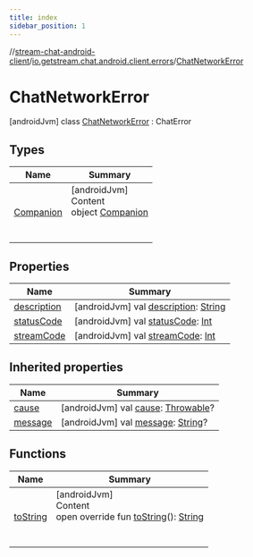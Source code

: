 ```yaml
---
title: index
sidebar_position: 1
---
```

//[stream-chat-android-client](../../../index.md)/[io.getstream.chat.android.client.errors](../index.md)/[ChatNetworkError](index.md)



# ChatNetworkError  
 [androidJvm] class [ChatNetworkError](index.md) : ChatError   


## Types  
  
|  Name |  Summary | 
|---|---|
| <a name="io.getstream.chat.android.client.errors/ChatNetworkError.Companion///PointingToDeclaration/"></a>[Companion](Companion/index.md)| <a name="io.getstream.chat.android.client.errors/ChatNetworkError.Companion///PointingToDeclaration/"></a>[androidJvm]  <br/>Content  <br/>object [Companion](Companion/index.md)  <br/><br/><br/>|


## Properties  
  
|  Name |  Summary | 
|---|---|
| <a name="io.getstream.chat.android.client.errors/ChatNetworkError/description/#/PointingToDeclaration/"></a>[description](description.md)| <a name="io.getstream.chat.android.client.errors/ChatNetworkError/description/#/PointingToDeclaration/"></a> [androidJvm] val [description](description.md): [String](https://kotlinlang.org/api/latest/jvm/stdlib/kotlin/-string/index.html)   <br/>|
| <a name="io.getstream.chat.android.client.errors/ChatNetworkError/statusCode/#/PointingToDeclaration/"></a>[statusCode](statusCode.md)| <a name="io.getstream.chat.android.client.errors/ChatNetworkError/statusCode/#/PointingToDeclaration/"></a> [androidJvm] val [statusCode](statusCode.md): [Int](https://kotlinlang.org/api/latest/jvm/stdlib/kotlin/-int/index.html)   <br/>|
| <a name="io.getstream.chat.android.client.errors/ChatNetworkError/streamCode/#/PointingToDeclaration/"></a>[streamCode](streamCode.md)| <a name="io.getstream.chat.android.client.errors/ChatNetworkError/streamCode/#/PointingToDeclaration/"></a> [androidJvm] val [streamCode](streamCode.md): [Int](https://kotlinlang.org/api/latest/jvm/stdlib/kotlin/-int/index.html)   <br/>|


## Inherited properties  
  
|  Name |  Summary | 
|---|---|
| <a name="io.getstream.chat.android.client.errors/ChatNetworkError/cause/#/PointingToDeclaration/"></a>[cause](index.md#-1041605381%2FProperties%2F-423410878)| <a name="io.getstream.chat.android.client.errors/ChatNetworkError/cause/#/PointingToDeclaration/"></a> [androidJvm] val [cause](index.md#-1041605381%2FProperties%2F-423410878): [Throwable](https://kotlinlang.org/api/latest/jvm/stdlib/kotlin/-throwable/index.html)?   <br/>|
| <a name="io.getstream.chat.android.client.errors/ChatNetworkError/message/#/PointingToDeclaration/"></a>[message](index.md#-1285244579%2FProperties%2F-423410878)| <a name="io.getstream.chat.android.client.errors/ChatNetworkError/message/#/PointingToDeclaration/"></a> [androidJvm] val [message](index.md#-1285244579%2FProperties%2F-423410878): [String](https://kotlinlang.org/api/latest/jvm/stdlib/kotlin/-string/index.html)?   <br/>|


## Functions  
  
|  Name |  Summary | 
|---|---|
| <a name="io.getstream.chat.android.client.errors/ChatNetworkError/toString/#/PointingToDeclaration/"></a>[toString](toString.md)| <a name="io.getstream.chat.android.client.errors/ChatNetworkError/toString/#/PointingToDeclaration/"></a>[androidJvm]  <br/>Content  <br/>open override fun [toString](toString.md)(): [String](https://kotlinlang.org/api/latest/jvm/stdlib/kotlin/-string/index.html)  <br/><br/><br/>|

